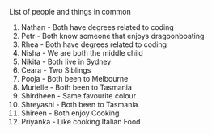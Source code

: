 List of people and things in common

1. Nathan - Both have degrees related to coding
2. Petr - Both know someone that enjoys dragoonboating
3. Rhea - Both have degrees related to coding
4. Nisha - We are both the middle child
5. Nikita - Both live in Sydney 
6. Ceara - Two Siblings
7. Pooja - Both been to Melbourne 
8. Murielle - Both been to Tasmania
9. Shirdheen - Same favourite colour
10. Shreyashi - Both been to Tasmania
12. Shireen - Both enjoy Cooking
13. Priyanka - Like cooking Italian Food


